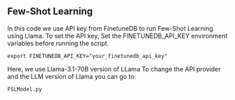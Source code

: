 ## Few-Shot Learning
In this code we use API key from FinetuneDB to run Few-Shot Learning using Llama.
To set the API key, Set the FINETUNEDB_API_KEY environment variables before running the script.
```
export FINETUNEDB_API_KEY="your_finetunedb_api_key"
```
Here, we use Llama-3.1-70B version of LLama
To change the API provider and the LLM version of Llama you can go to:
```
FSLModel.py
```
